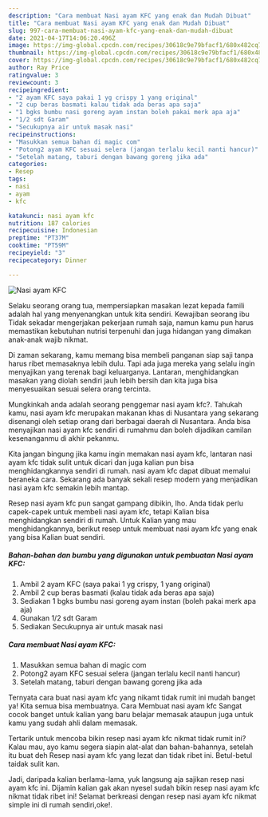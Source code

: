 ```yaml
---
description: "Cara membuat Nasi ayam KFC yang enak dan Mudah Dibuat"
title: "Cara membuat Nasi ayam KFC yang enak dan Mudah Dibuat"
slug: 997-cara-membuat-nasi-ayam-kfc-yang-enak-dan-mudah-dibuat
date: 2021-04-17T14:06:20.496Z
image: https://img-global.cpcdn.com/recipes/30618c9e79bfacf1/680x482cq70/nasi-ayam-kfc-foto-resep-utama.jpg
thumbnail: https://img-global.cpcdn.com/recipes/30618c9e79bfacf1/680x482cq70/nasi-ayam-kfc-foto-resep-utama.jpg
cover: https://img-global.cpcdn.com/recipes/30618c9e79bfacf1/680x482cq70/nasi-ayam-kfc-foto-resep-utama.jpg
author: Ray Price
ratingvalue: 3
reviewcount: 3
recipeingredient:
- "2 ayam KFC saya pakai 1 yg crispy 1 yang original"
- "2 cup beras basmati kalau tidak ada beras apa saja"
- "1 bgks bumbu nasi goreng ayam instan boleh pakai merk apa aja"
- "1/2 sdt Garam"
- "Secukupnya air untuk masak nasi"
recipeinstructions:
- "Masukkan semua bahan di magic com"
- "Potong2 ayam KFC sesuai selera (jangan terlalu kecil nanti hancur)"
- "Setelah matang, taburi dengan bawang goreng jika ada"
categories:
- Resep
tags:
- nasi
- ayam
- kfc

katakunci: nasi ayam kfc 
nutrition: 187 calories
recipecuisine: Indonesian
preptime: "PT37M"
cooktime: "PT59M"
recipeyield: "3"
recipecategory: Dinner

---
```



![Nasi ayam KFC](https://img-global.cpcdn.com/recipes/30618c9e79bfacf1/680x482cq70/nasi-ayam-kfc-foto-resep-utama.jpg)

Selaku seorang orang tua, mempersiapkan masakan lezat kepada famili adalah hal yang menyenangkan untuk kita sendiri. Kewajiban seorang ibu Tidak sekadar mengerjakan pekerjaan rumah saja, namun kamu pun harus memastikan kebutuhan nutrisi terpenuhi dan juga hidangan yang dimakan anak-anak wajib nikmat.

Di zaman  sekarang, kamu memang bisa membeli panganan siap saji tanpa harus ribet memasaknya lebih dulu. Tapi ada juga mereka yang selalu ingin menyajikan yang terenak bagi keluarganya. Lantaran, menghidangkan masakan yang diolah sendiri jauh lebih bersih dan kita juga bisa menyesuaikan sesuai selera orang tercinta. 



Mungkinkah anda adalah seorang penggemar nasi ayam kfc?. Tahukah kamu, nasi ayam kfc merupakan makanan khas di Nusantara yang sekarang disenangi oleh setiap orang dari berbagai daerah di Nusantara. Anda bisa menyajikan nasi ayam kfc sendiri di rumahmu dan boleh dijadikan camilan kesenanganmu di akhir pekanmu.

Kita jangan bingung jika kamu ingin memakan nasi ayam kfc, lantaran nasi ayam kfc tidak sulit untuk dicari dan juga kalian pun bisa menghidangkannya sendiri di rumah. nasi ayam kfc dapat dibuat memalui beraneka cara. Sekarang ada banyak sekali resep modern yang menjadikan nasi ayam kfc semakin lebih mantap.

Resep nasi ayam kfc pun sangat gampang dibikin, lho. Anda tidak perlu capek-capek untuk membeli nasi ayam kfc, tetapi Kalian bisa menghidangkan sendiri di rumah. Untuk Kalian yang mau menghidangkannya, berikut resep untuk membuat nasi ayam kfc yang enak yang bisa Kalian buat sendiri.

<!--inarticleads1-->

##### Bahan-bahan dan bumbu yang digunakan untuk pembuatan Nasi ayam KFC:

1. Ambil 2 ayam KFC (saya pakai 1 yg crispy, 1 yang original)
1. Ambil 2 cup beras basmati (kalau tidak ada beras apa saja)
1. Sediakan 1 bgks bumbu nasi goreng ayam instan (boleh pakai merk apa aja)
1. Gunakan 1/2 sdt Garam
1. Sediakan Secukupnya air untuk masak nasi




<!--inarticleads2-->

##### Cara membuat Nasi ayam KFC:

1. Masukkan semua bahan di magic com
1. Potong2 ayam KFC sesuai selera (jangan terlalu kecil nanti hancur)
1. Setelah matang, taburi dengan bawang goreng jika ada




Ternyata cara buat nasi ayam kfc yang nikamt tidak rumit ini mudah banget ya! Kita semua bisa membuatnya. Cara Membuat nasi ayam kfc Sangat cocok banget untuk kalian yang baru belajar memasak ataupun juga untuk kamu yang sudah ahli dalam memasak.

Tertarik untuk mencoba bikin resep nasi ayam kfc nikmat tidak rumit ini? Kalau mau, ayo kamu segera siapin alat-alat dan bahan-bahannya, setelah itu buat deh Resep nasi ayam kfc yang lezat dan tidak ribet ini. Betul-betul taidak sulit kan. 

Jadi, daripada kalian berlama-lama, yuk langsung aja sajikan resep nasi ayam kfc ini. Dijamin kalian gak akan nyesel sudah bikin resep nasi ayam kfc nikmat tidak ribet ini! Selamat berkreasi dengan resep nasi ayam kfc nikmat simple ini di rumah sendiri,oke!.

